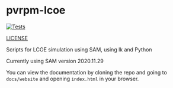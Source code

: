 # pvrpm-lcoe
[![Tests](https://github.com/FSEC-Photovoltaics/pvrpm-lcoe/actions/workflows/tests.yml/badge.svg?branch=master&event=push)](https://github.com/FSEC-Photovoltaics/pvrpm-lcoe/actions/workflows/tests.yml)

[LICENSE](LICENSE)

Scripts for LCOE simulation using SAM, using lk and Python

Currently using SAM version 2020.11.29

You can view the documentation by cloning the repo and going to `docs/website` and opening `index.html` in your browser.
